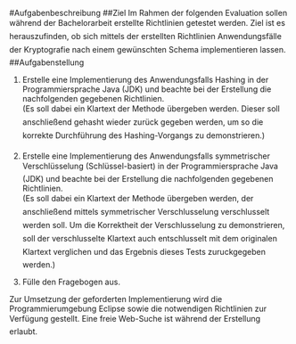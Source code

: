 #Aufgabenbeschreibung
##Ziel
Im Rahmen der folgenden Evaluation sollen während der Bachelorarbeit erstellte Richtlinien getestet werden. Ziel ist es herauszufinden, ob sich mittels der erstellten Richtlinien Anwendungsfälle der Kryptografie nach einem gewünschten Schema implementieren lassen.
##Aufgabenstellung
1. Erstelle eine Implementierung des Anwendungsfalls Hashing in der
Programmiersprache Java (JDK) und beachte bei der Erstellung die nachfolgenden gegebenen Richtlinien. <br> (Es soll dabei ein Klartext der Methode übergeben werden. Dieser soll anschließend gehasht wieder zurück gegeben werden, um so die korrekte Durchführung des Hashing-Vorgangs zu demonstrieren.)

2. Erstelle eine Implementierung des Anwendungsfalls symmetrischer Verschlüsselung (Schlüssel-basiert) in der Programmiersprache Java (JDK) und beachte bei der Erstellung die nachfolgenden gegebenen Richtlinien.<br>(Es soll dabei ein Klartext der Methode übergeben werden, der anschließend mittels symmetrischer Verschlusselung verschlusselt werden soll. Um die Korrektheit der Verschlusselung zu demonstrieren, soll der verschlusselte Klartext auch entschlusselt mit dem originalen Klartext verglichen und das Ergebnis dieses Tests zuruckgegeben werden.)

3. Fülle den Fragebogen aus.

Zur Umsetzung der geforderten Implementierung wird die Programmierumgebung Eclipse sowie die notwendigen Richtlinien zur Verfügung gestellt. Eine freie Web-Suche ist während der Erstellung erlaubt.

